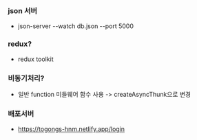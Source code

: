 ### json 서버

- json-server --watch db.json --port 5000

### redux?

- redux toolkit

### 비동기처리?

- 일반 function 미들웨어 함수 사용 -> createAsyncThunk으로 변경

### 배포서버

- https://togongs-hnm.netlify.app/login
